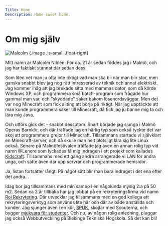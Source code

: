 ```yaml
---
Title: Home
Description: Home sweet home.
---
```


Om mig själv
==========================

![Malcolm](%base_url%/image/malcolm.jpg) {.image .is-small .float-right}

Mitt namn är Malcolm Nihlén. För ca. 21 år sedan föddes jag i Malmö, och jag har faktiskt stannat där sedan dess.

Som liten vet man ju ofta inte riktigt vad man ska bli när man blir stor, men ganska snabbt blev jag nog rätt intresserad av teknik och annat elektriskt. Jag kommer ihåg att jag brukade sitta med mammas dator, som då körde Windows XP, och programmera små batch-program som frågade hur gammal man var, och "skyddade" saker bakom lösenordsväggar. Men det var nog Minecraft som fick allting att börja på riktigt. När jag upptäckte att man kunde programmera saker till Minecraft, då fick jag ju banne mig ta och lära mig Java.

Och utförs gick det - snabbt dessutom. Snart började jag sjunga i Malmö Operas Barnkör, och där träffade jag en härlig typ som också tyckte det var skoj att programmera grejor till Minecraft. Tillsammans startade vi självklart en Minecraft-server, och då skulle man helt plötsligt lära sig lite Linux också. Senare på Malmöfestivalen träffade jag även en annan rolig typ vid namn @Lenore som lyckades få mig indragen i ett projekt som kallades [Kidscraft](https://kpwebben.se/en-varld-av-lan/). Tillsammans med ett gäng andra arrangerade vi LAN för andra unga, och satte även där upp servrar och programmerade hemsidor.

Ja, listan fortsätter långt. På något sätt blir man bara indraget i det ena efter det andra...

Idag bor jag tillsammans med min sambo i en någolunda mysig 2:a på 50 m2. Sedan ca 2 år tillbaka har jag jobbat på en rekryteringsfirma vid namn [Roi Rekrytering](https://roirekrytering.se/). Där utvecklar jag tillsammans med en god kollega ett rekryteringsverktyg som används lite här och där av både anställda och kunder. Jag sjunger även i en kör, [SPUK](https://web.facebook.com/SPUK-St-Petri-ungdomsk%C3%B6r-1096712967054494), skojtar med Scouterna, och bygger [mjukvara för studenter](https://lundalakare.se/). Och nu, av någon rolig anledning, pluggar jag också Webbutveckling på Blekinge Tekniska Högskola. Så det kan bli!

